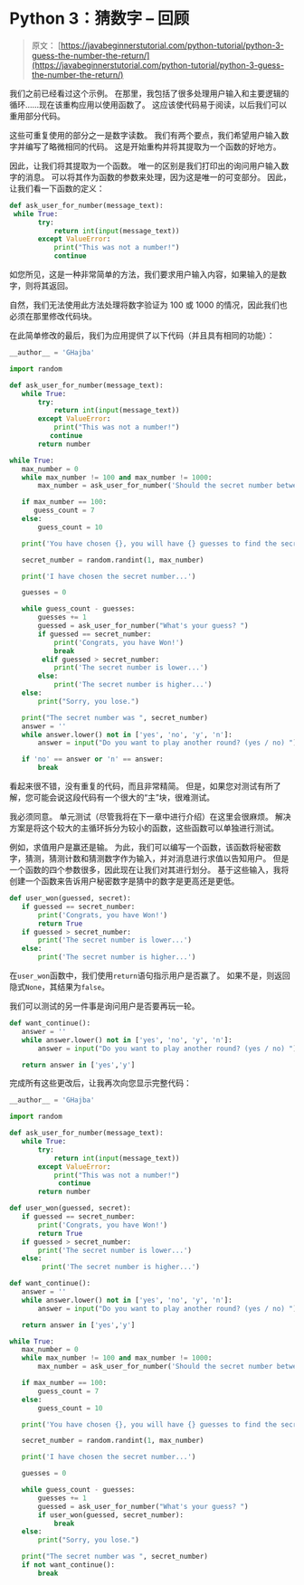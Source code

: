 # Python 3：猜数字 – 回顾

> 原文： [https://javabeginnerstutorial.com/python-tutorial/python-3-guess-the-number-the-return/](https://javabeginnerstutorial.com/python-tutorial/python-3-guess-the-number-the-return/)

我们之前已经看过这个示例。 在那里，我包括了很多处理用户输入和主要逻辑的循环……现在该重构应用以使用函数了。 这应该使代码易于阅读，以后我们可以重用部分代码。

这些可重复使用的部分之一是数字读数。 我们有两个要点，我们希望用户输入数字并编写了略微相同的代码。 这是开始重构并将其提取为一个函数的好地方。

因此，让我们将其提取为一个函数。 唯一的区别是我们打印出的询问用户输入数字的消息。 可以将其作为函数的参数来处理，因为这是唯一的可变部分。 因此，让我们看一下函数的定义：

```py
def ask_user_for_number(message_text):
 while True:
       try:
           return int(input(message_text))
       except ValueError:
           print("This was not a number!")
           continue
```

如您所见，这是一种非常简单的方法，我们要求用户输入内容，如果输入的是数字，则将其返回。

自然，我们无法使用此方法处理将数字验证为 100 或 1000 的情况，因此我们也必须在那里修改代码块。

在此简单修改的​​最后，我们为应用提供了以下代码（并且具有相同的功能）：

```py
__author__ = 'GHajba'

import random

def ask_user_for_number(message_text):
   while True:
       try:
           return int(input(message_text))
       except ValueError:
           print("This was not a number!")
          continue
       return number

while True:
   max_number = 0
   while max_number != 100 and max_number != 1000:
       max_number = ask_user_for_number('Should the secret number between 1 and 100 or 1 and 1000? ')

   if max_number == 100:
      guess_count = 7
   else:
       guess_count = 10

   print('You have chosen {}, you will have {} guesses to find the secret number.'.format(max_number, guess_count))

   secret_number = random.randint(1, max_number)

   print('I have chosen the secret number...')

   guesses = 0

   while guess_count - guesses:
       guesses += 1
       guessed = ask_user_for_number("What's your guess? ")
       if guessed == secret_number:
           print('Congrats, you have Won!')
           break
        elif guessed > secret_number:
           print('The secret number is lower...')
       else:
           print('The secret number is higher...')
   else:
       print("Sorry, you lose.")

   print("The secret number was ", secret_number)
   answer = ''
   while answer.lower() not in ['yes', 'no', 'y', 'n']:
       answer = input("Do you want to play another round? (yes / no) ")

   if 'no' == answer or 'n' == answer:
       break
```

看起来很不错，没有重复的代码，而且非常精简。 但是，如果您对测试有所了解，您可能会说这段代码有一个很大的“主”块，很难测试。

我必须同意。 单元测试（尽管我将在下一章中进行介绍）在这里会很麻烦。 解决方案是将这个较大的主循环拆分为较小的函数，这些函数可以单独进行测试。

例如，求值用户是赢还是输。 为此，我们可以编写一个函数，该函数将秘密数字，猜测，猜测计数和猜测数字作为输入，并对消息进行求值以告知用户。 但是一个函数的四个参数很多，因此现在让我们对其进行划分。 基于这些输入，我将创建一个函数来告诉用户秘密数字是猜中的数字是更高还是更低。

```py
def user_won(guessed, secret):
   if guessed == secret_number:
       print('Congrats, you have Won!')
       return True
   if guessed > secret_number:
       print('The secret number is lower...')
   else:
       print('The secret number is higher...')
```

在`user_won`函数中，我们使用`return`语句指示用户是否赢了。 如果不是，则返回隐式`None`，其结果为`false`。

我们可以测试的另一件事是询问用户是否要再玩一轮。

```py
def want_continue():
   answer = ''
   while answer.lower() not in ['yes', 'no', 'y', 'n']:
       answer = input("Do you want to play another round? (yes / no) ")

   return answer in ['yes','y']
```

完成所有这些更改后，让我再次向您显示完整代码：

```py
__author__ = 'GHajba'

import random

def ask_user_for_number(message_text):
   while True:
       try:
           return int(input(message_text))
       except ValueError:
           print("This was not a number!")
            continue
       return number

def user_won(guessed, secret):
   if guessed == secret_number:
       print('Congrats, you have Won!')
       return True
   if guessed > secret_number:
       print('The secret number is lower...')
   else:
        print('The secret number is higher...')

def want_continue():
   answer = ''
   while answer.lower() not in ['yes', 'no', 'y', 'n']:
       answer = input("Do you want to play another round? (yes / no) ")

   return answer in ['yes','y']

while True:
   max_number = 0
   while max_number != 100 and max_number != 1000:
       max_number = ask_user_for_number('Should the secret number between 1 and 100 or 1 and 1000? ')

   if max_number == 100:
       guess_count = 7
   else:
       guess_count = 10

   print('You have chosen {}, you will have {} guesses to find the secret number.'.format(max_number, guess_count))

   secret_number = random.randint(1, max_number)

   print('I have chosen the secret number...')

   guesses = 0

   while guess_count - guesses:
       guesses += 1
       guessed = ask_user_for_number("What's your guess? ")
       if user_won(guessed, secret_number):
           break
   else:
       print("Sorry, you lose.")

   print("The secret number was ", secret_number)
   if not want_continue():
       break
```

